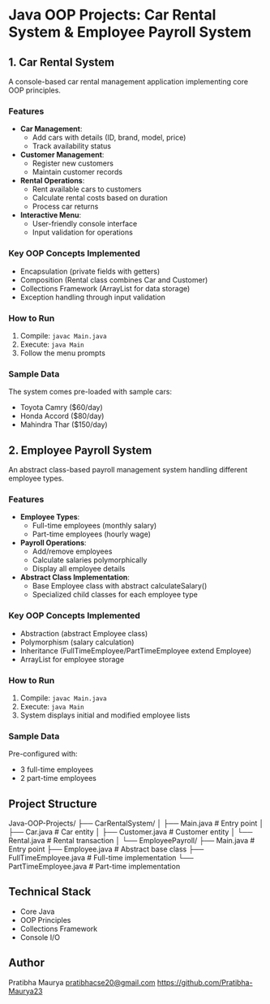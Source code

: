 
# Java OOP Projects: Car Rental System & Employee Payroll System

## 1. Car Rental System

A console-based car rental management application implementing core OOP principles.

### Features
- **Car Management**:
  - Add cars with details (ID, brand, model, price)
  - Track availability status
- **Customer Management**:
  - Register new customers
  - Maintain customer records
- **Rental Operations**:
  - Rent available cars to customers
  - Calculate rental costs based on duration
  - Process car returns
- **Interactive Menu**:
  - User-friendly console interface
  - Input validation for operations

### Key OOP Concepts Implemented
- Encapsulation (private fields with getters)
- Composition (Rental class combines Car and Customer)
- Collections Framework (ArrayList for data storage)
- Exception handling through input validation

### How to Run
1. Compile: `javac Main.java`
2. Execute: `java Main`
3. Follow the menu prompts

### Sample Data
The system comes pre-loaded with sample cars:
- Toyota Camry ($60/day)
- Honda Accord ($80/day)
- Mahindra Thar ($150/day)

## 2. Employee Payroll System

An abstract class-based payroll management system handling different employee types.

### Features
- **Employee Types**:
  - Full-time employees (monthly salary)
  - Part-time employees (hourly wage)
- **Payroll Operations**:
  - Add/remove employees
  - Calculate salaries polymorphically
  - Display all employee details
- **Abstract Class Implementation**:
  - Base Employee class with abstract calculateSalary()
  - Specialized child classes for each employee type

### Key OOP Concepts Implemented
- Abstraction (abstract Employee class)
- Polymorphism (salary calculation)
- Inheritance (FullTimeEmployee/PartTimeEmployee extend Employee)
- ArrayList for employee storage

### How to Run
1. Compile: `javac Main.java`
2. Execute: `java Main`
3. System displays initial and modified employee lists

### Sample Data
Pre-configured with:
- 3 full-time employees
- 2 part-time employees

## Project Structure   
Java-OOP-Projects/
├── CarRentalSystem/
│ ├── Main.java # Entry point
│ ├── Car.java # Car entity
│ ├── Customer.java # Customer entity
│ └── Rental.java # Rental transaction
│
└── EmployeePayroll/
├── Main.java # Entry point
├── Employee.java # Abstract base class
├── FullTimeEmployee.java # Full-time implementation
└── PartTimeEmployee.java # Part-time implementation


## Technical Stack
- Core Java
- OOP Principles
- Collections Framework
- Console I/O

## Author
Pratibha Maurya 
pratibhacse20@gmail.com
https://github.com/Pratibha-Maurya23
